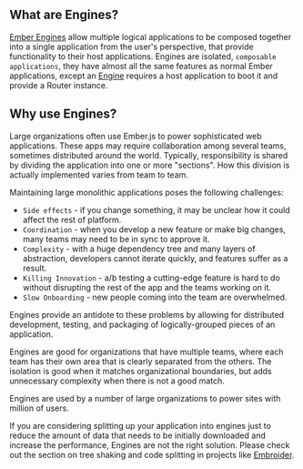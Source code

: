 ## What are Engines?

[Ember Engines](http://ember-engines.com/) allow multiple logical applications to be composed together into a single application from the user's perspective, that provide functionality to their host applications. Engines are isolated, `composable applications`, they have almost all the same features as normal Ember applications, except an [Engine](https://api.emberjs.com/ember/3.24.0/classes/Engine) requires a host application to boot it and provide a Router instance.

## Why use Engines?

Large organizations often use Ember.js to power sophisticated web applications. These apps may require collaboration among several teams, sometimes distributed around the world. Typically, responsibility is shared by dividing the application into one or more "sections". How this division is actually implemented varies from team to team. 

Maintaining large monolithic applications poses the following challenges:

* `Side effects` - if you change something, it may be unclear how it could affect the rest of platform.
* `Coordination` - when you develop a new feature or make big changes, many teams may need to be in sync to approve it.
* `Complexity` - with a huge dependency tree and many layers of abstraction, developers cannot iterate quickly, and features suffer as a result.
* `Killing Innovation` - a/b testing a cutting-edge feature is hard to do without disrupting the rest of the app and the teams working on it.
* `Slow Onboarding` - new people coming into the team are overwhelmed.

Engines provide an antidote to these problems by allowing for distributed development, testing, and packaging of logically-grouped pieces of an application.

Engines are good for organizations that have multiple teams, where each team has their own area that is clearly separated from the others. The isolation is good when it matches organizational boundaries, but adds unnecessary complexity when there is not a good match.

Engines are used by a number of large organizations to power sites with million of users.

If you are considering splitting up your application into engines just to reduce the amount of data that needs to be initially downloaded and increase the performance, Engines are not the right solution. Please check out the section on tree shaking and code splitting in projects like [Embroider](https://github.com/embroider-build/embroider).
